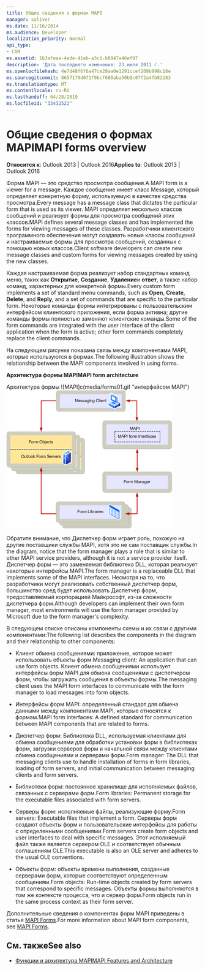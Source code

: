 ```yaml
---
title: Общие сведения о формах MAPI
manager: soliver
ms.date: 11/16/2014
ms.audience: Developer
localization_priority: Normal
api_type:
- COM
ms.assetid: 1b3afeaa-4ede-41eb-a3c1-b8947a46ef97
description: 'Дата последнего изменения: 23 июля 2011 г.'
ms.openlocfilehash: 4e7d48f6f6a47ce28aa0e1291ccef209b998c18e
ms.sourcegitcommit: 8657170d071f9bcf680aba50b9c07f2a4fb82283
ms.translationtype: MT
ms.contentlocale: ru-RU
ms.lasthandoff: 04/28/2019
ms.locfileid: "33432522"
---
```

# <a name="mapi-forms-overview"></a><span data-ttu-id="3611e-103">Общие сведения о формах MAPI</span><span class="sxs-lookup"><span data-stu-id="3611e-103">MAPI forms overview</span></span>
  
<span data-ttu-id="3611e-104">**Относится к**: Outlook 2013 | Outlook 2016</span><span class="sxs-lookup"><span data-stu-id="3611e-104">**Applies to**: Outlook 2013 | Outlook 2016</span></span> 
  
<span data-ttu-id="3611e-105">Форма MAPI — это средство просмотра сообщения.</span><span class="sxs-lookup"><span data-stu-id="3611e-105">A MAPI form is a viewer for a message.</span></span> <span data-ttu-id="3611e-106">Каждое сообщение имеет класс Message, который определяет конкретную форму, используемую в качестве средства просмотра.</span><span class="sxs-lookup"><span data-stu-id="3611e-106">Every message has a message class that dictates the particular form that is used as its viewer.</span></span> <span data-ttu-id="3611e-107">MAPI определяет несколько классов сообщений и реализует формы для просмотра сообщений этих классов.</span><span class="sxs-lookup"><span data-stu-id="3611e-107">MAPI defines several message classes and has implemented the forms for viewing messages of these classes.</span></span> <span data-ttu-id="3611e-108">Разработчики клиентского программного обеспечения могут создавать новые классы сообщений и настраиваемые формы для просмотра сообщений, созданных с помощью новых классов.</span><span class="sxs-lookup"><span data-stu-id="3611e-108">Client software developers can create new message classes and custom forms for viewing messages created by using the new classes.</span></span>
  
<span data-ttu-id="3611e-109">Каждая настраиваемая форма реализует набор стандартных команд меню, таких как **Открытие**, **Создание**, **Удаление**и **ответ**, а также набор команд, характерных для конкретной формы.</span><span class="sxs-lookup"><span data-stu-id="3611e-109">Every custom form implements a set of standard menu commands, such as **Open**, **Create**, **Delete**, and **Reply**, and a set of commands that are specific to the particular form.</span></span> <span data-ttu-id="3611e-110">Некоторые команды формы интегрированы с пользовательским интерфейсом клиентского приложения, если форма активна; другие команды формы полностью заменяют клиентские команды.</span><span class="sxs-lookup"><span data-stu-id="3611e-110">Some of the form commands are integrated with the user interface of the client application when the form is active; other form commands completely replace the client commands.</span></span> 
  
<span data-ttu-id="3611e-111">На следующем рисунке показана связь между компонентами MAPI, которые используются в формах.</span><span class="sxs-lookup"><span data-stu-id="3611e-111">The following illustration shows the relationship between the MAPI components involved in using forms.</span></span> 
  
<span data-ttu-id="3611e-112">**Архитектура формы MAPI**</span><span class="sxs-lookup"><span data-stu-id="3611e-112">**MAPI form architecture**</span></span>
  
<span data-ttu-id="3611e-113">Архитектура формы ![MAPI]с(media/forms01.gif "интерфейсом MAPI")</span><span class="sxs-lookup"><span data-stu-id="3611e-113">![MAPI form architecture](media/forms01.gif "MAPI form architecture")</span></span>
  
<span data-ttu-id="3611e-114">Обратите внимание, что Диспетчер форм играет роль, похожую на другие поставщики службы MAPI, хотя это не сам поставщик службы.</span><span class="sxs-lookup"><span data-stu-id="3611e-114">In the diagram, notice that the form manager plays a role that is similar to other MAPI service providers, although it is not a service provider itself.</span></span> <span data-ttu-id="3611e-115">Диспетчер форм — это заменяемая библиотека DLL, которая реализует некоторые интерфейсы MAPI.</span><span class="sxs-lookup"><span data-stu-id="3611e-115">The form manager is a replaceable DLL that implements some of the MAPI interfaces.</span></span> <span data-ttu-id="3611e-116">Несмотря на то, что разработчики могут реализовать собственный диспетчер форм, большинство сред будет использовать Диспетчер форм, предоставляемый корпорацией Майкрософт, из-за сложности диспетчера форм.</span><span class="sxs-lookup"><span data-stu-id="3611e-116">Although developers can implement their own form manager, most environments will use the form manager provided by Microsoft due to the form manager's complexity.</span></span>
  
<span data-ttu-id="3611e-117">В следующем списке описаны компоненты схемы и их связи с другими компонентами:</span><span class="sxs-lookup"><span data-stu-id="3611e-117">The following list describes the components in the diagram and their relationship to other components:</span></span>
  
- <span data-ttu-id="3611e-118">Клиент обмена сообщениями: приложение, которое может использовать объекты форм.</span><span class="sxs-lookup"><span data-stu-id="3611e-118">Messaging client: An application that can use form objects.</span></span> <span data-ttu-id="3611e-119">Клиент обмена сообщениями использует интерфейсы форм MAPI для обмена сообщениями с диспетчером форм, чтобы загружать сообщения в объекты формы.</span><span class="sxs-lookup"><span data-stu-id="3611e-119">The messaging client uses the MAPI form interfaces to communicate with the form manager to load messages into form objects.</span></span>
    
- <span data-ttu-id="3611e-120">Интерфейсы форм MAPI: определенный стандарт для обмена данными между компонентами MAPI, которые относятся к формам.</span><span class="sxs-lookup"><span data-stu-id="3611e-120">MAPI form interfaces: A defined standard for communication between MAPI components that are related to forms.</span></span>
    
- <span data-ttu-id="3611e-121">Диспетчер форм: Библиотека DLL, используемая клиентами для обмена сообщениями для обработки установки форм в библиотеках форм, загрузки серверов форм и начальной связи между клиентами обмена сообщениями и серверами форм.</span><span class="sxs-lookup"><span data-stu-id="3611e-121">Form manager: The DLL that messaging clients use to handle installation of forms in form libraries, loading of form servers, and initial communication between messaging clients and form servers.</span></span>
    
- <span data-ttu-id="3611e-122">Библиотеки форм: постоянное хранилище для исполняемых файлов, связанных с серверами форм.</span><span class="sxs-lookup"><span data-stu-id="3611e-122">Form libraries: Permanent storage for the executable files associated with form servers.</span></span>
    
- <span data-ttu-id="3611e-123">Серверы форм: исполняемые файлы, реализующие форму.</span><span class="sxs-lookup"><span data-stu-id="3611e-123">Form servers: Executable files that implement a form.</span></span> <span data-ttu-id="3611e-124">Серверы форм создают объекты форм и пользовательские интерфейсы для работы с определенными сообщениями.</span><span class="sxs-lookup"><span data-stu-id="3611e-124">Form servers create form objects and user interfaces to deal with specific messages.</span></span> <span data-ttu-id="3611e-125">Этот исполняемый файл также является сервером OLE и соответствует обычным соглашениям OLE.</span><span class="sxs-lookup"><span data-stu-id="3611e-125">This executable is also an OLE server and adheres to the usual OLE conventions.</span></span>
    
- <span data-ttu-id="3611e-126">Объекты форм: объекты времени выполнения, созданные серверами форм, которые соответствуют определенным сообщениям.</span><span class="sxs-lookup"><span data-stu-id="3611e-126">Form objects: Run-time objects created by form servers that correspond to specific messages.</span></span> <span data-ttu-id="3611e-127">Объекты формы выполняются в том же контексте процесса, что и сервер форм.</span><span class="sxs-lookup"><span data-stu-id="3611e-127">Form objects run in the same process context as their form server.</span></span>
    
<span data-ttu-id="3611e-128">Дополнительные сведения о компонентах форм MAPI приведены в статье [MAPI Forms](mapi-forms.md).</span><span class="sxs-lookup"><span data-stu-id="3611e-128">For more information about MAPI form components, see [MAPI Forms](mapi-forms.md).</span></span>
  
## <a name="see-also"></a><span data-ttu-id="3611e-129">См. также</span><span class="sxs-lookup"><span data-stu-id="3611e-129">See also</span></span>

- [<span data-ttu-id="3611e-130">Функции и архитектура MAPI</span><span class="sxs-lookup"><span data-stu-id="3611e-130">MAPI Features and Architecture</span></span>](mapi-features-and-architecture.md)

